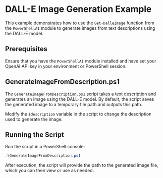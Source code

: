 # DALL-E Image Generation Example

This example demonstrates how to use the `Get-DalleImage` function from the `PowerShellAI` module to generate images from text descriptions using the DALL-E model.

## Prerequisites

Ensure that you have the `PowerShellAI` module installed and have set your OpenAI API key in your environment or PowerShell session.

## GenerateImageFromDescription.ps1

The `GenerateImageFromDescription.ps1` script takes a text description and generates an image using the DALL-E model. By default, the script saves the generated image to a temporary file path and outputs this path.

Modify the `$description` variable in the script to change the description used to generate the image.

## Running the Script

Run the script in a PowerShell console:

```powershell
.\GenerateImageFromDescription.ps1
```

After execution, the script will provide the path to the generated image file, which you can then view or use as needed.
